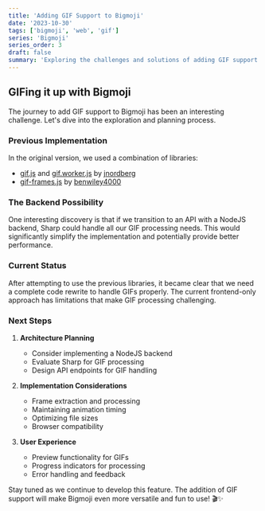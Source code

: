 ```yaml
---
title: 'Adding GIF Support to Bigmoji'
date: '2023-10-30'
tags: ['bigmoji', 'web', 'gif']
series: 'Bigmoji'
series_order: 3
draft: false
summary: 'Exploring the challenges and solutions of adding GIF support to the Bigmoji project, including investigating various libraries and planning a potential backend implementation.'
---
```


## GIFing it up with Bigmoji

The journey to add GIF support to Bigmoji has been an interesting challenge. Let's dive into the exploration and planning process.

### Previous Implementation

In the original version, we used a combination of libraries:
- [gif.js](https://github.com/jnordberg/gif.js) and [gif.worker.js](https://github.com/jnordberg/gif.worker.js) by [jnordberg](https://github.com/jnordberg)
- [gif-frames.js](https://github.com/benwiley4000/gif-frames) by [benwiley4000](https://github.com/benwiley4000)

### The Backend Possibility

One interesting discovery is that if we transition to an API with a NodeJS backend, Sharp could handle all our GIF processing needs. This would significantly simplify the implementation and potentially provide better performance.

### Current Status

After attempting to use the previous libraries, it became clear that we need a complete code rewrite to handle GIFs properly. The current frontend-only approach has limitations that make GIF processing challenging.

### Next Steps

1. **Architecture Planning**
   - Consider implementing a NodeJS backend
   - Evaluate Sharp for GIF processing
   - Design API endpoints for GIF handling

2. **Implementation Considerations**
   - Frame extraction and processing
   - Maintaining animation timing
   - Optimizing file sizes
   - Browser compatibility

3. **User Experience**
   - Preview functionality for GIFs
   - Progress indicators for processing
   - Error handling and feedback

Stay tuned as we continue to develop this feature. The addition of GIF support will make Bigmoji even more versatile and fun to use! 🎬✨ 